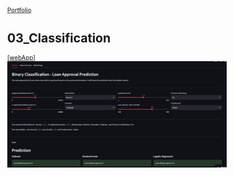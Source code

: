  [Portfolio](https://github.com/Kapil3003/Kapil3003/edit/main/README.md)
 
# 03_Classification
  [[webApp]](https://kapil3003-03-classification-classification-streamlit-app-el6w2c.streamlit.app/)
![WebApp](Image_3.PNG)
